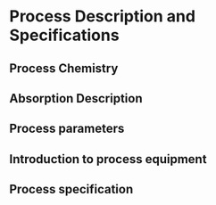 
# Process Description and Specifications

## Process Chemistry

## Absorption Description

## Process parameters

## Introduction to process equipment

## Process specification


